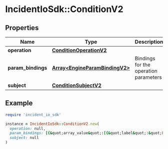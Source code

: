 # IncidentIoSdk::ConditionV2

## Properties

| Name | Type | Description | Notes |
| ---- | ---- | ----------- | ----- |
| **operation** | [**ConditionOperationV2**](ConditionOperationV2.md) |  |  |
| **param_bindings** | [**Array&lt;EngineParamBindingV2&gt;**](EngineParamBindingV2.md) | Bindings for the operation parameters |  |
| **subject** | [**ConditionSubjectV2**](ConditionSubjectV2.md) |  |  |

## Example

```ruby
require 'incident_io_sdk'

instance = IncidentIoSdk::ConditionV2.new(
  operation: null,
  param_bindings: [{&quot;array_value&quot;:[{&quot;label&quot;:&quot;Lawrence Jones&quot;,&quot;literal&quot;:&quot;SEV123&quot;,&quot;reference&quot;:&quot;incident.severity&quot;}],&quot;value&quot;:{&quot;label&quot;:&quot;Lawrence Jones&quot;,&quot;literal&quot;:&quot;SEV123&quot;,&quot;reference&quot;:&quot;incident.severity&quot;}}],
  subject: null
)
```

